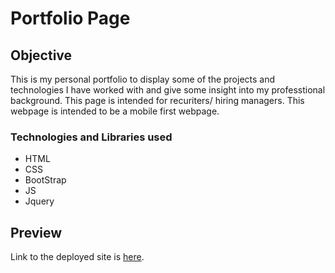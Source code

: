 # Portfolio Page

## Objective

This is my personal portfolio to display some of the projects and technologies I have worked with and give some insight into my professtional background. This page is intended for recuriters/ hiring managers. This webpage is intended to be a mobile first webpage. 

### Technologies and Libraries used
- HTML 
- CSS
- BootStrap 
- JS 
- Jquery

## Preview

Link to the deployed site is [here](https://eddyangang.github.io/Responsive-Portfolio/).